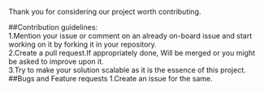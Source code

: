  Thank you for considering our project worth contributing.
 
 ##Contribution guidelines:  
1.Mention your issue or comment on an already on-board issue and start working on it by forking it in your repository.  
2.Create a pull request.If appropriately done, Will be merged or you might be asked to improve upon it.  
3.Try to make your solution scalable as it is the essence of this project.     
##Bugs and Feature requests
1.Create an issue for the same.

